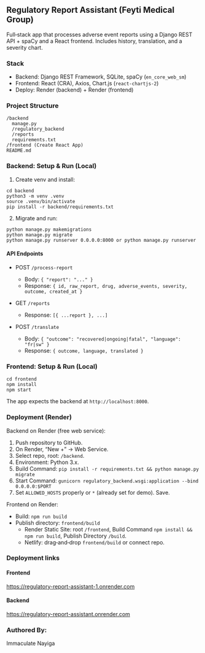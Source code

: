 ## Regulatory Report Assistant (Feyti Medical Group)

Full‑stack app that processes adverse event reports using a Django REST API + spaCy and a React frontend. Includes history, translation, and a severity chart.

### Stack
- Backend: Django REST Framework, SQLite, spaCy (`en_core_web_sm`)
- Frontend: React (CRA), Axios, Chart.js (`react-chartjs-2`)
- Deploy: Render (backend) + Render (frontend)

### Project Structure
```
/backend
  manage.py
  /regulatory_backend
  /reports
  requirements.txt
/frontend (Create React App)
README.md
```

### Backend: Setup & Run (Local)
1. Create venv and install:
```
cd backend
python3 -m venv .venv
source .venv/bin/activate
pip install -r backend/requirements.txt
```
2. Migrate and run:
```
python manage.py makemigrations
python manage.py migrate
python manage.py runserver 0.0.0.0:8000 or python manage.py runserver
```

#### API Endpoints
- POST `/process-report`
  - Body: `{ "report": "..." }`
  - Response: `{ id, raw_report, drug, adverse_events, severity, outcome, created_at }`

- GET `/reports`
  - Response: `[{ ...report }, ...]`

- POST `/translate`
  - Body: `{ "outcome": "recovered|ongoing|fatal", "language": "fr|sw" }`
  - Response: `{ outcome, language, translated }`

### Frontend: Setup & Run (Local)
```
cd frontend
npm install
npm start
```
The app expects the backend at `http://localhost:8000`.

### Deployment (Render)
Backend on Render (free web service):
1. Push repository to GitHub.
2. On Render, “New +” → Web Service.
3. Select repo, root: `/backend`.
4. Environment: Python 3.x.
5. Build Command: `pip install -r requirements.txt && python manage.py migrate`
6. Start Command: `gunicorn regulatory_backend.wsgi:application --bind 0.0.0.0:$PORT`
7. Set `ALLOWED_HOSTS` properly or `*` (already set for demo). Save.

Frontend on Render:
- Build: `npm run build`
- Publish directory: `frontend/build`
  - Render Static Site: root `/frontend`, Build Command `npm install && npm run build`, Publish Directory `/build`.
  - Netlify: drag‑and‑drop `frontend/build` or connect repo.

### Deployment links

#### Frontend

https://regulatory-report-assistant-1.onrender.com

#### Backend

https://regulatory-report-assistant.onrender.com

### Authored By:
Immaculate Nayiga








